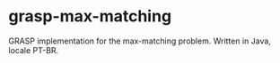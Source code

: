 # grasp-max-matching
GRASP implementation for the max-matching problem. Written in Java, locale PT-BR.
